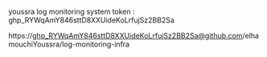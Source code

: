 youssra log monitoring system token : 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


https://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@github.com/elhamouchiYoussra/log-monitoring-infra